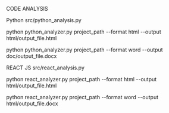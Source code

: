 CODE ANALYSIS

Python
src/python_analysis.py

python python_analyzer.py project_path --format html --output html/output_file.html

python python_analyzer.py project_path --format word --output doc/output_file.docx

REACT JS
src/react_analysis.py

python react_analyzer.py project_path --format html --output html/output_file.html

python react_analyzer.py project_path --format word --output html/output_file.docx
